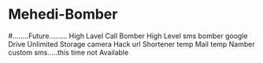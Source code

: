 # Mehedi-Bomber
#........Future.........
High Lavel Call Bomber 
High Level sms bomber 
google Drive Unlimited Storage 
camera Hack 
url Shortener 
temp Mail
temp Namber 
custom sms.....this time not Available
